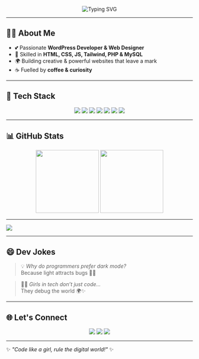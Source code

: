 <!-- Profile README for aminaashfaq02 -->

<p align="center">
  <img src="https://readme-typing-svg.herokuapp.com?size=30&duration=4000&color=ff69b4&center=true&vCenter=true&width=700&lines=Hey+I'm+Amina+Ashfaq+💻;Girls+Who+Code+Are+Unstoppable+🚀;WordPress+%7C+Frontend+%7C+Backend;Always+Learning+Always+Building+✨" alt="Typing SVG" />
</p>

---

## 👩‍💻 About Me  
- 💕 Passionate **WordPress Developer & Web Designer**  
- 🎨 Skilled in **HTML, CSS, JS, Tailwind, PHP & MySQL**  
- 🌍 Building creative & powerful websites that leave a mark  
- ☕ Fuelled by **coffee & curiosity**  

---

## 🚀 Tech Stack  

<p align="center">
  <img src="https://img.shields.io/badge/WordPress-21759B?style=for-the-badge&logo=wordpress&logoColor=white" />
  <img src="https://img.shields.io/badge/HTML5-E34F26?style=for-the-badge&logo=html5&logoColor=white" />
  <img src="https://img.shields.io/badge/CSS3-1572B6?style=for-the-badge&logo=css3&logoColor=white" />
  <img src="https://img.shields.io/badge/JavaScript-F7DF1E?style=for-the-badge&logo=javascript&logoColor=black" />
  <img src="https://img.shields.io/badge/Tailwind_CSS-38B2AC?style=for-the-badge&logo=tailwind-css&logoColor=white" />
  <img src="https://img.shields.io/badge/PHP-777BB4?style=for-the-badge&logo=php&logoColor=white" />
  <img src="https://img.shields.io/badge/MySQL-005C84?style=for-the-badge&logo=mysql&logoColor=white" />
</p>

---

## 📊 GitHub Stats  

<p align="center">
  <img src="https://github-readme-stats.vercel.app/api?username=aminaashfaq02&show_icons=true&theme=radical&hide_border=true" height="170" />
  <img src="https://github-readme-streak-stats.herokuapp.com/?user=aminaashfaq02&theme=radical&hide_border=true" height="170" />
</p>

<!--
If any stat cards fail to load (rate limits), you can comment them out and use this minimal fallback badge:
<p align="center">
  <img src="https://img.shields.io/badge/GitHub-Profile_Stats-grey?style=for-the-badge&logo=github" />
</p>
-->

---

<img src="[https://img.shields.io/badge/WordPress-21759B?style=for-the-badge&logo=wordpress&logoColor=white](https://images.steamusercontent.com/ugc/1631947648964785474/81CBA15178466DD47195A239232202E78987B714/?imw=637&imh=358&ima=fit&impolicy=Letterbox&imcolor=%23000000&letterbox=true)" />

---

## 😄 Dev Jokes  

> 💡 *Why do programmers prefer dark mode?*  
> Because light attracts bugs 🐛😂  

> 👩‍💻 *Girls in tech don’t just code…*  
> They debug the world 🌍✨  

---

## 🌐 Let's Connect  

<p align="center">
  <a href="https://github.com/aminaashfaq02"><img src="https://img.shields.io/badge/GitHub-100000?style=for-the-badge&logo=github&logoColor=white"/></a>
  <a href="mailto:aminaashfaq02@gmail.com"><img src="https://img.shields.io/badge/Gmail-D14836?style=for-the-badge&logo=gmail&logoColor=white"/></a>
  <a href="https://www.linkedin.com/in/aminaashfaq02"><img src="https://img.shields.io/badge/LinkedIn-blue?style=for-the-badge&logo=linkedin&logoColor=white"/></a>
</p>

---

✨ *"Code like a girl, rule the digital world!"* ✨
